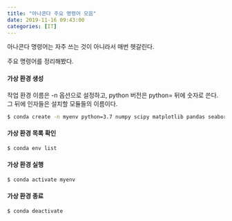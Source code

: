 ```yaml
---
title: "아나콘다 주요 명령어 모음"
date: 2019-11-16 09:43:00
categories: [IT]
---
```

아나콘다 명령어는 자주 쓰는 것이 아니라서 매번 헷갈린다.

주요 명령어를 정리해봤다.

#### 가상 환경 생성

작업 환경 이름은 -n 옵션으로 설정하고, python 버전은 python= 뒤에 숫자로 쓴다. 그 뒤에 인자들은 설치할 모듈들의 이름이다.
```bash
$ conda create -n myenv python=3.7 numpy scipy matplotlib pandas seaborn
```

#### 가상 환경 목록 확인
```bash
$ conda env list
```

#### 가상 환경 실행
```bash
$ conda activate myenv
```

#### 가상 환경 종료
```bash
$ conda deactivate
```

